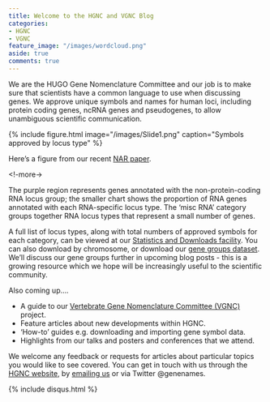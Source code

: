```yaml
---
title: Welcome to the HGNC and VGNC Blog
categories:
- HGNC
- VGNC
feature_image: "/images/wordcloud.png"
aside: true
comments: true
---
```


We are the HUGO Gene Nomenclature Committee and our job is to make sure that scientists have a common language to use when discussing genes. We approve unique symbols and names for human loci, including protein coding genes, ncRNA genes and pseudogenes, to allow unambiguous scientific communication.

{% include figure.html image="/images/Slide1.png" caption="Symbols approved by locus type" %}

Here’s a figure from our recent [NAR paper](https://www.ncbi.nlm.nih.gov/pubmed/30304474). 

<!-more-> 

The purple region represents genes annotated with the non-protein-coding RNA locus group; the smaller chart shows the proportion of RNA genes annotated with each RNA-specific locus type. The ‘misc RNA’ category groups together RNA locus types that represent a small number of genes. 

A full list of locus types, along with total numbers of approved symbols for each category, can be viewed at our [Statistics and Downloads facility](https://www.genenames.org/download/statistics-and-files/). You can also download by chromosome, or download our [gene groups dataset](https://www.genenames.org/cgi-bin/genegroup/download-all). We’ll discuss our gene groups further in upcoming blog posts - this is a growing resource which we hope will be increasingly useful to the scientific community.

Also coming up….

* A guide to our [Vertebrate Gene Nomenclature Committee (VGNC)](https://vertebrate.genenames.org/) project.
* Feature articles about new developments within HGNC.
* ‘How-to’ guides e.g. downloading and importing gene symbol data.
* Highlights from our talks and posters and conferences that we attend.

We welcome any feedback or requests for articles about particular topics you would like to see covered. You can get in touch with us through the [HGNC website](https://www.genenames.org/contact/feedback/), by [emailing us](mailto:hgnc@genenames.org) or via Twitter @genenames.


{% include disqus.html %}